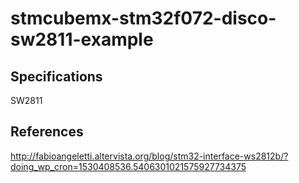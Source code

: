 # stmcubemx-stm32f072-disco-sw2811-example

## Specifications

SW2811



## References<br />

http://fabioangeletti.altervista.org/blog/stm32-interface-ws2812b/?doing_wp_cron=1530408536.5406301021575927734375<br />
